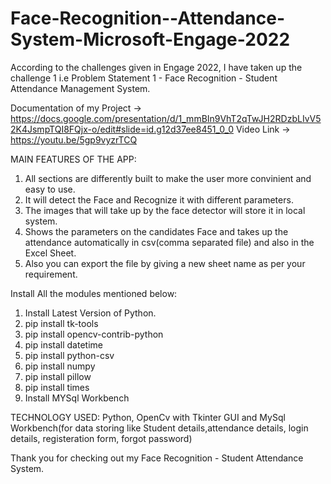 # Face-Recognition--Attendance-System-Microsoft-Engage-2022

According to the challenges given in Engage 2022, I have taken up the challenge 1 i.e
Problem Statement 1 - Face Recognition - Student Attendance Management System.

Documentation of my Project -> https://docs.google.com/presentation/d/1_mmBIn9VhT2qTwJH2RDzbLIvV52K4JsmpTQI8FQjx-o/edit#slide=id.g12d37ee8451_0_0
Video Link -> https://youtu.be/5gp9vyzrTCQ

MAIN FEATURES OF THE APP:
1. All sections are differently built to make the user more convinient and easy to use.
2. It will detect the Face and Recognize it with different parameters.
3. The images that will take up by the face detector will store it in local system.
4. Shows the parameters on the candidates Face and takes up the attendance automatically in csv(comma separated file) and also in the Excel Sheet.
5. Also you can export the file by giving a new sheet name as per your requirement.

Install All the modules mentioned below:
1. Install Latest Version of Python.
2. pip install tk-tools
3. pip install opencv-contrib-python
4. pip install datetime
5. pip install python-csv
6. pip install numpy
7. pip install pillow 
8. pip install times
9. Install MYSql Workbench


TECHNOLOGY USED:
Python, OpenCv with Tkinter GUI and MySql Workbench(for data storing like Student details,attendance details, login details, registeration form, forgot password)

Thank you for checking out my Face Recognition - Student Attendance System.
